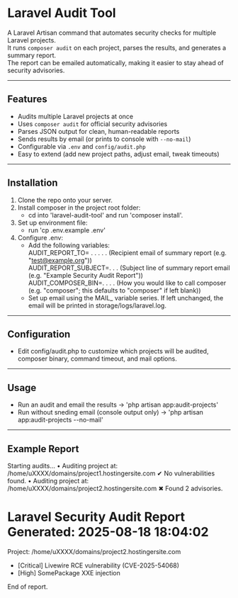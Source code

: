 # Laravel Audit Tool

A Laravel Artisan command that automates security checks for multiple Laravel projects.  
It runs `composer audit` on each project, parses the results, and generates a summary report.  
The report can be emailed automatically, making it easier to stay ahead of security advisories.

---

## Features

- Audits multiple Laravel projects at once
- Uses `composer audit` for official security advisories
- Parses JSON output for clean, human-readable reports
- Sends results by email (or prints to console with `--no-mail`)
- Configurable via `.env` and `config/audit.php`
- Easy to extend (add new project paths, adjust email, tweak timeouts)

---

## Installation 

1. Clone the repo onto your server.
2. Install composer in the project root folder:
    - cd into 'laravel-audit-tool' and run 'composer install'.
3. Set up environment file:
    - run 'cp .env.example .env'
4. Configure .env:
    - Add the following variables:   
          AUDIT_REPORT_TO= . . . . . (Recipient email of summary report (e.g. "test@example.org"))   
          AUDIT_REPORT_SUBJECT=. . . (Subject line of summary report email (e.g. "Example Security Audit Report"))   
          AUDIT_COMPOSER_BIN=. . . . (How you would like to call composer (e.g. "composer"; this defaults to "composer" if left blank))   
    - Set up email using the MAIL_ variable series. If left unchanged, the email will be printed in storage/logs/laravel.log.

---

## Configuration

- Edit config/audit.php to customize which projects will be audited, composer binary, command timeout, and mail options.

---

## Usage

- Run an audit and email the results              -> 'php artisan app:audit-projects'
- Run without sneding email (console output only) -> 'php artisan app:audit-projects --no-mail'

---

## Example Report

Starting audits...
 • Auditing project at: /home/uXXXX/domains/project1.hostingersite.com
 ✔ No vulnerabilities found.
 • Auditing project at: /home/uXXXX/domains/project2.hostingersite.com
 ✖ Found 2 advisories.

Laravel Security Audit Report
Generated: 2025-08-18 18:04:02
========================================

 Project: /home/uXXXX/domains/project2.hostingersite.com
  - [Critical] Livewire RCE vulnerability (CVE-2025-54068)
  - [High] SomePackage XXE injection

End of report.
